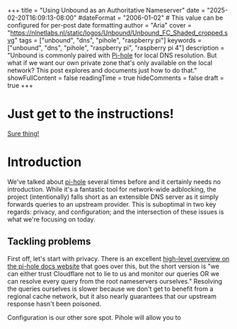 +++
title = "Using Unbound as an Authoritative Nameserver"
date = "2025-02-20T16:09:13-08:00"
#dateFormat = "2006-01-02" # This value can be configured for per-post date formatting
author = "Aria"
cover = "https://nlnetlabs.nl/static/logos/Unbound/Unbound_FC_Shaded_cropped.svg"
tags = ["unbound", "dns", "pihole", "raspberry pi"]
keywords = ["unbound", "dns", "pihole", "raspberry pi", "raspberry pi 4"]
description = "Unbound is commonly paired with [Pi-hole](https://pi-hole.net/) for local DNS resolution. But what if we want our own private zone that's only available on the local network? This post explores and documents just how to do that."
showFullContent = false
readingTime = true
hideComments = false
draft = true
+++

# Just get to the instructions!

[Sure thing!](#tldr)

# Introduction

We've talked about [pi-hole](https://pi-hole.net/) several times before and it certainly needs no introduction. While it's a fantastic tool for network-wide adblocking, the project (intentionally) falls short as an extensible DNS server as it simply forwards queries to an upstream provider. This is suboptimal in two key regards: privacy, and configuration; and the intersection of these issues is what we're focusing on today.

## Tackling problems

First off, let's start with privacy. There is an excellent [high-level overview on the pi-hole docs website](https://docs.pi-hole.net/guides/dns/unbound/) that goes over this, but the short version is "we can either trust Cloudflare not to lie to us and monitor our queries OR we can resolve every query from the root nameservers ourselves." Resolving the queries ourselves is slower because we don't get to benefit from a regional cache network, but it also nearly guarantees that our upstream response hasn't been poisoned.

Configuration is our other sore spot. Pihole will allow you to
